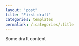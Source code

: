 ```yaml
---
layout: "post"
title: "First draft"
categories: templates
permalink: /:categories/:title
---
```


Some draft content
